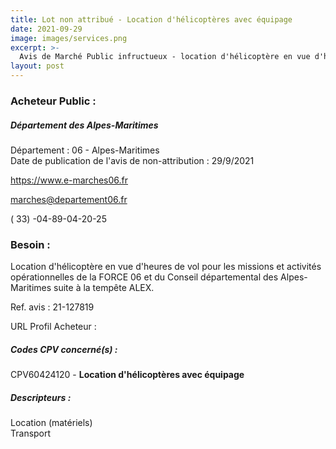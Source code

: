 ```yaml
---
title: Lot non attribué - Location d'hélicoptères avec équipage
date: 2021-09-29
image: images/services.png
excerpt: >-
  Avis de Marché Public infructueux - location d'hélicoptère en vue d'heures de vol dans le cadre des activités du conseil départemental comportant notamment du transport de charges
layout: post
---
```


### Acheteur Public :
##### Département des Alpes-Maritimes
Département : 06 - Alpes-Maritimes<br/>
Date de publication de l'avis de non-attribution : 29/9/2021


https://www.e-marches06.fr

marches@departement06.fr

( 33) -04-89-04-20-25
### Besoin :

Location d'hélicoptère en vue d'heures de vol pour les missions et activités opérationnelles de la FORCE 06 et du Conseil départemental des Alpes-Maritimes suite à la tempête ALEX.

Ref. avis : 21-127819

URL Profil Acheteur : 

##### Codes CPV concerné(s) :
CPV60424120 - **Location d'hélicoptères avec équipage** <br/>

##### Descripteurs :
Location (matériels) <br/>
Transport <br/>
